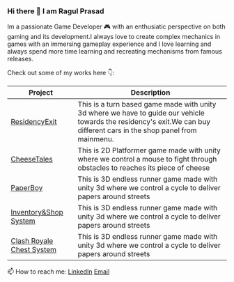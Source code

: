 ### Hi there 👋 I am Ragul Prasad

Im a passionate Game Developer 🎮 with an enthusiatic perspective on both gaming and its development.I always love to create  complex mechanics in games with an immersing gameplay experience and I love learning and always spend more time learning and recreating mechanisms from famous releases.

Check out some of my works here 👇:

| Project  | Description |
| -------- | -------- |
| [ResidencyExit](https://play.google.com/store/apps/details?id=com.ThunderBlitzEntertainments.ResidencyExit)  | This is a turn based game made with unity 3d where we have to guide our vehicle towards the residency's exit.We can buy different cars in the shop panel from mainmenu.   |
| [CheeseTales](https://ragul-prasad.itch.io/cheese-tales)   | This is 2D Platformer game made with unity where we control a mouse to fight through obstacles to reaches its piece of cheese  | 
| [PaperBoy](https://ragul-prasad.itch.io/paperboy)   | This is 3D endless runner game made with unity 3d where we control a cycle to deliver papers around streets  | 
| [Inventory&Shop System](https://ragul-prasad.itch.io/httpsgithubcomragulprasadginventory-shopprototype)   | This is 3D endless runner game made with unity 3d where we control a cycle to deliver papers around streets  |
| [Clash Royale Chest System](https://ragul-prasad.itch.io/clash-royal-chest-system)   | This is 3D endless runner game made with unity 3d where we control a cycle to deliver papers around streets  |

📫 How to reach me:
[LinkedIn](https://www.linkedin.com/in/ragul-prasad-384287199/)
[Email](ragulprasadg10122001@gmail.com)
<!--
**RagulPrasadG/RagulPrasadG** is a ✨ _special_ ✨ repository because its `README.md` (this file) appears on your GitHub profile.

Here are some ideas to get you started:

- 🔭 I’m currently working on ...
- 🌱 I’m currently learning ...
- 👯 I’m looking to collaborate on ...
- 🤔 I’m looking for help with ...
- 💬 Ask me about ...
- 📫 How to reach me: ...
- 😄 Pronouns: ...
- ⚡ Fun fact: ...
-->
